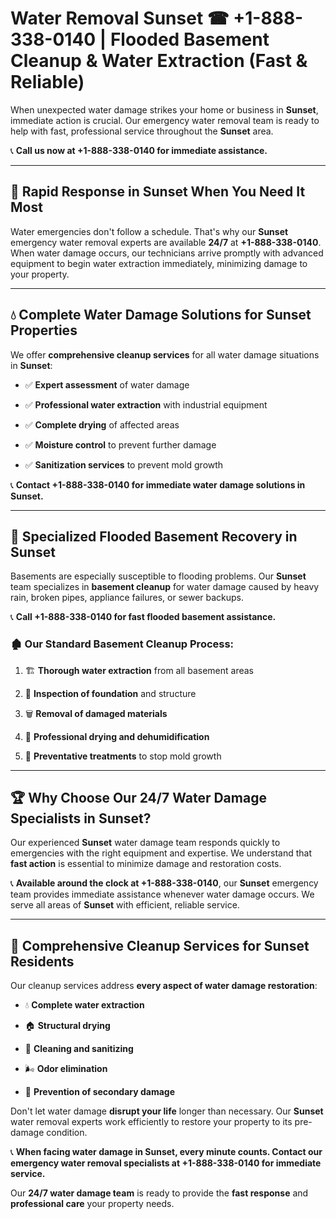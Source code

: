 # Water Removal Sunset ☎ +1-888-338-0140 | Flooded Basement Cleanup & Water Extraction (Fast & Reliable)

When unexpected water damage strikes your home or business in **Sunset**, immediate action is crucial. Our emergency water removal team is ready to help with fast, professional service throughout the **Sunset** area. 

📞 **Call us now at +1-888-338-0140 for immediate assistance.**
---
## 🚀 Rapid Response in Sunset When You Need It Most
Water emergencies don't follow a schedule. That's why our **Sunset** emergency water removal experts are available **24/7** at **+1-888-338-0140**. When water damage occurs, our technicians arrive promptly with advanced equipment to begin water extraction immediately, minimizing damage to your property.
---
## 💧 Complete Water Damage Solutions for Sunset Properties
We offer **comprehensive cleanup services** for all water damage situations in **Sunset**:
- ✅ **Expert assessment** of water damage  
- ✅ **Professional water extraction** with industrial equipment  
- ✅ **Complete drying** of affected areas  
- ✅ **Moisture control** to prevent further damage  
- ✅ **Sanitization services** to prevent mold growth  
📞 **Contact +1-888-338-0140 for immediate water damage solutions in Sunset.**
---
## 🌊 Specialized Flooded Basement Recovery in Sunset
Basements are especially susceptible to flooding problems. Our **Sunset** team specializes in **basement cleanup** for water damage caused by heavy rain, broken pipes, appliance failures, or sewer backups. 
📞 **Call +1-888-338-0140 for fast flooded basement assistance.**
### 🏚️ Our Standard Basement Cleanup Process:
1. 🏗️ **Thorough water extraction** from all basement areas  
2. 🔎 **Inspection of foundation** and structure  
3. 🗑️ **Removal of damaged materials**  
4. 💨 **Professional drying and dehumidification**  
5. 🚫 **Preventative treatments** to stop mold growth  
---
## 🏆 Why Choose Our 24/7 Water Damage Specialists in Sunset?
Our experienced **Sunset** water damage team responds quickly to emergencies with the right equipment and expertise. We understand that **fast action** is essential to minimize damage and restoration costs.
📞 **Available around the clock at +1-888-338-0140**, our **Sunset** emergency team provides immediate assistance whenever water damage occurs. We serve all areas of **Sunset** with efficient, reliable service.
---
## 🧹 Comprehensive Cleanup Services for Sunset Residents
Our cleanup services address **every aspect of water damage restoration**:
- 💧 **Complete water extraction**  
- 🏠 **Structural drying**  
- 🧼 **Cleaning and sanitizing**  
- 🌬️ **Odor elimination**  
- 🚫 **Prevention of secondary damage**  
Don't let water damage **disrupt your life** longer than necessary. Our **Sunset** water removal experts work efficiently to restore your property to its pre-damage condition.
📞 **When facing water damage in Sunset, every minute counts. Contact our emergency water removal specialists at +1-888-338-0140 for immediate service.**
Our **24/7 water damage team** is ready to provide the **fast response** and **professional care** your property needs.
